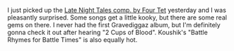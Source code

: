 ---
layout: post
wordpress_id: 36
wordpress_url: http://noesbueno.com/archives/36
date: '2005-12-09 17:20:02 -0600'
date_gmt: '2005-12-09 22:20:02 -0600'
body: |
  <p>I just picked up the <a href="http://www.amazon.com/exec/obidos/tg/detail/-/B0002W1AH8/103-2655361-1328661">Late Night Tales comp. by Four Tet</a> yesterday and I was pleasantly surprised.  Some songs get a little kooky, but there are some real gems on there.  I never had the first Gravediggaz album, but I'm definitely gonna check it out after hearing "2 Cups of Blood".  Koushik's "Battle Rhymes for Battle Times" is also equally hot.  </p>
---